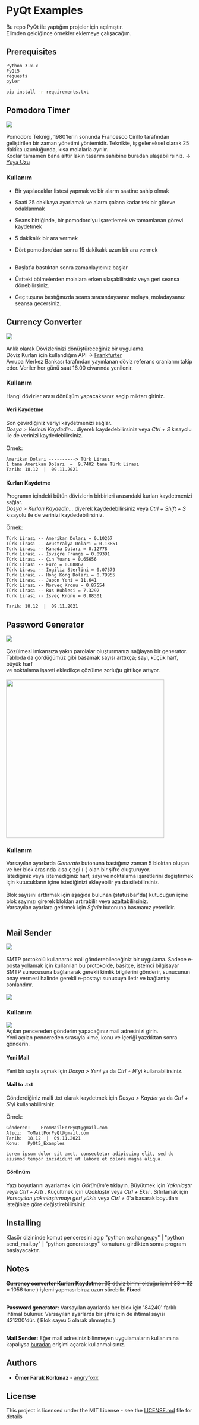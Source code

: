 # PyQt Examples

Bu repo PyQt ile yaptığım projeler için açılmıştır.<br>
Elimden geldiğince örnekler eklemeye çalışacağım.

## Prerequisites

```
Python 3.x.x
PyQt5
requests
pyler
```
```bash
pip install -r requirements.txt
```

## Pomodoro Timer
![](https://i.hizliresim.com/pczl32j.png)
<br><br>
Pomodoro Tekniği, 1980'lerin sonunda Francesco Cirillo tarafından geliştirilen bir zaman yönetimi yöntemidir. Teknikte, iş geleneksel olarak 25 dakika uzunluğunda, kısa molalarla ayrılır. 
<br>
Kodlar tamamen bana aittir lakin tasarım sahibine buradan ulaşabilirsiniz. -> [Yuya Uzu](https://www.uzu.works)

### Kullanım

* Bir yapılacaklar listesi yapmak ve bir alarm saatine sahip olmak
* Saati 25 dakikaya ayarlamak ve alarm çalana kadar tek bir göreve odaklanmak
* Seans bittiğinde, bir pomodoro’yu işaretlemek ve tamamlanan görevi kaydetmek
* 5 dakikalık bir ara vermek
* Dört pomodoro’dan sonra 15 dakikalık uzun bir ara vermek
<br><br>

* Başlat'a bastıktan sonra zamanlayıcınız başlar
* Üstteki bölmelerden molalara erken ulaşabilirsiniz veya geri seansa dönebilirsiniz.
* Geç tuşuna bastığınızda seans sırasındaysanız molaya, moladaysanız seansa geçersiniz.

## Currency Converter

![](https://i.hizliresim.com/lfdbepo.png)
<br><br>
Anlık olarak Dövizlerinizi dönüştüreceğiniz bir uygulama. <br>
Döviz Kurları için kullandığım API -> [Frankfurter](https://www.frankfurter.app)
<br>
Avrupa Merkez Bankası tarafından yayınlanan döviz referans oranlarını takip eder. Veriler her günü saat 16.00 civarında yenilenir. 

### Kullanım

Hangi dövizler arası dönüşüm yapacaksanız seçip miktarı giriniz. 

#### Veri Kaydetme

Son çevirdiğiniz veriyi kaydetmenizi sağlar. <br>
 *Dosya > Verinizi Kaydedin...*  diyerek kaydedebilirsiniz veya *Ctrl + S* kısayolu ile de verinizi kaydedebilirsiniz. <br><br>
Örnek:

```
Amerikan Doları ----------> Türk Lirası
1 tane Amerikan Doları  =  9.7402 tane Türk Lirası
Tarih: 18.12  |  09.11.2021
```

#### Kurları Kaydetme

Programın içindeki bütün dövizlerin birbirleri arasındaki kurları kaydetmenizi sağlar.<br> 
*Dosya > Kurları Kaydedin...*  diyerek kaydedebilirsiniz veya *Ctrl + Shift + S* kısayolu ile de verinizi kaydedebilirsiniz. <br><br>
Örnek:

```
Türk Lirası -- Amerikan Doları = 0.10267
Türk Lirası -- Avustralya Doları = 0.13851
Türk Lirası -- Kanada Doları = 0.12778
Türk Lirası -- İsviçre Frangı = 0.09391
Türk Lirası -- Çin Yuanı = 0.65656
Türk Lirası -- Euro = 0.08867
Türk Lirası -- İngiliz Sterlini = 0.07579
Türk Lirası -- Hong Kong Doları = 0.79955
Türk Lirası -- Japon Yeni = 11.641
Türk Lirası -- Norveç Kronu = 0.87554
Türk Lirası -- Rus Rublesi = 7.3292
Türk Lirası -- İsveç Kronu = 0.88301

Tarih: 18.12  |  09.11.2021
```

## Password Generator

![](https://i.hizliresim.com/np8hz6c.png)
<br><br>
Çözülmesi imkansıza yakın parolalar oluşturmanızı sağlayan bir generator.<br> Tabloda da gördüğümüz gibi basamak sayısı arttıkça; sayı, küçük harf, büyük harf <br>ve noktalama işareti ekledikçe çözülme zorluğu gittikçe artıyor. <br><br>
<img src="https://i.hizliresim.com/nwtyr7k.png" width=425 height=425>

### Kullanım

Varsayılan ayarlarda *Generate* butonuna bastığınız zaman 5 bloktan oluşan ve her blok arasında kısa çizgi (-) olan bir şifre oluşturuyor. <br>
İstediğiniz veya istemediğiniz harf, sayı ve noktalama işaretlerini değiştirmek için kutucukların içine istediğinizi ekleyebilir ya da  silebilirsiniz. <br><br>
Blok sayısını arttırmak için aşağıda bulunan (statusbar'da) kutucuğun içine blok sayınızı girerek blokları artırabilir veya azaltabilirsiniz.<br>
Varsayılan ayarlara getirmek için *Sıfırla* butonuna basmanız yeterlidir. <br><br>

## Mail Sender

![](https://i.hizliresim.com/1s2kdgi.png)<br><br>
SMTP protokolü kullanarak mail gönderebileceğiniz bir uygulama. Sadece e-posta yollamak için kullanılan bu protokolde, basitçe, istemci bilgisayar SMTP sunucusuna bağlanarak gerekli kimlik bilgilerini gönderir, sunucunun onay vermesi halinde gerekli e-postayı sunucuya iletir ve bağlantıyı sonlandırır. <br><br>
![](https://i.hizliresim.com/5u5uhuf.png)<br>

### Kullanım

![](https://i.hizliresim.com/5ppm804.png) <br>
Açılan pencereden gönderim yapacağınız mail adresinizi girin.<br>
Yeni açılan pencereden sırasıyla kime, konu ve içeriği yazdıktan sonra gönderin.

#### Yeni Mail

Yeni bir sayfa açmak için *Dosya > Yeni* ya da *Ctrl + N*'yi kullanabilirsiniz.

#### Mail to .txt

Gönderdiğiniz maili .txt olarak kaydetmek için *Dosya > Kaydet* ya da *Ctrl + S*'yi kullanabilirsiniz.<br><br>Örnek:

```
Gönderen:    FromMailForPyQt@gmail.com
Alıcı:	ToMailForPyQt@gmail.com
Tarih:	18.12  |  09.11.2021
Konu:	PyQt5_Examples

Lorem ipsum dolor sit amet, consectetur adipiscing elit, sed do eiusmod tempor incididunt ut labore et dolore magna aliqua.
```

#### Görünüm

Yazı boyutlarını ayarlamak için *Görünüm*'e tıklayın.
Büyütmek için *Yakınlaştır* veya *Ctrl + Artı* . Küçültmek için *Uzaklaştır* veya *Ctrl + Eksi* . Sıfırlamak için *Varsayılan yakınlaştırmayı geri yükle* veya *Ctrl + 0*'a basarak boyutları isteğinize göre değiştirebilirsiniz.

## Installing

Klasör dizininde komut penceresini açıp "python exchange.py" | "python send_mail.py" | "python generator.py" komutunu girdikten sonra program başlayacaktır.

## Notes

~~**Currency converter Kurları Kaydetme:** 33 döviz birimi olduğu için ( 33 * 32 = 1056 tane ) işlemi yapması biraz uzun sürebilir.~~ **Fixed**<br><br>

**Password generator:** Varsayılan ayarlarda her blok için '84240' farklı ihtimal bulunur. Varsayılan ayarlarda  bir şifre için de ihtimal sayısı 421200'dür. ( Blok sayısı 5 olarak alınmıştır. )<br><br>

**Mail Sender:** Eğer mail adresiniz bilinmeyen uygulamaların kullanımına kapalıysa [buradan](https://myaccount.google.com/lesssecureapps) erişimi açarak kullanmalısınız. 

## Authors

* **Ömer Faruk Korkmaz** - [angryfoxx](https://github.com/angryfoxx)

## License

This project is licensed under the MIT License - see the [LICENSE.md](https://github.com/angryfoxx/PyQt_Examples/blob/main/LICENSE) file for details
